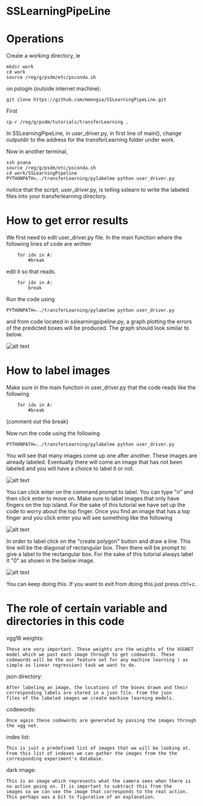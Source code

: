 # SSLearningPipeLine

# Operations


Create a working directory, ie

```
mkdir work
cd work
source /reg/g/psdm/etc/psconda.sh
```
on pslogin (outside internet machine):

```
git clone https://github.com/mmongia/SSLearningPipeLine.git
```
First 


```
cp-r /reg/g/psdm/tutorials/transferLearning .
```

In SSLearningPipeLine, in user_driver.py, in first line of main(), change outputdir to the address for the transferLearning folder under work.


Now in another terminal, 

```
ssh psana
source /reg/g/psdm/etc/psconda.sh
cd work/SSLearningPipeline
PYTHONPATH=../transferLearning/pylabelme python user_driver.py
```

notice that the script, user_driver.py, is telling sslearn to write the labeled files into your transferlearning directory.



# How to get error results

We first need to edit user_driver.py file. In the main function where the following lines of code are written 
```
    for idx in A:
        #break

```
edit it so that reads. 
```
    for idx in A:
        break
```

Run the code using
```
PYTHONPATH=../transferLearning/pylabelme python user_driver.py
```
and from code located in sslearningpipeline.py, a graph plotting the errors of the predicted boxes will be produced.
The graph should look similar to  below.



![alt text](https://github.com/mmongia/SSLearningPipeLine/blob/master/ErrorFromTransferLearning.JPG)





# How to label images
Make sure in the main function in user_driver.py that the code reads like the following


```
    for idx in A:
        #break
```

(comment out the break)

Now run the code using the following 

```
PYTHONPATH=../transferLearning/pylabelme python user_driver.py
```
You will see that many images come up one after another. These images are already labeled. Eventually there will come an image that has not been labeled and you will have a choice to label it or not.

![alt text](https://github.com/mmongia/SSLearningPipeLine/blob/master/Comment1.JPG)

You can click enter on the command prompt to label. You can type "n" and then click enter to move on. Make sure to label images that only have fingers on the top island. For the sake of this tutorial we have set up the code to worry about the top finger. Once you find an image that has a top finger and you click enter you will see something like the following 


![alt text](https://github.com/mmongia/SSLearningPipeLine/blob/master/Comment2.JPG)

In order to label click on the "create polygon" button and draw a line. This line will be the diagonal of rectangular box. Then there will be prompt to give a label to the rectangular box. For the sake of this tutorial always label it "0" as shown in the below image.


![alt text](https://github.com/mmongia/SSLearningPipeLine/blob/master/comment3.JPG)


You can keep doing this. If you want to exit from doing this just press ctrl+c.

# The role of certain variable and directories in this code


  vgg16 weights:
  
    These are very important. These weights are the weights of the VGGNET model which we past each image through to get codewords. These     codewords will be the our feature set for any machine learning ( as simple as linear regression) task we want to do.
  
  json directory:
    
    After labeling an image, the locations of the boxes drawn and their corresponding labels are stored in a json file. From the json       files of the labeled images we create machine learning models.
    
  codewords:
    
    Once again these codewords are generated by passing the images through the vgg net. 
  index list:
  
    This is just a predefined list of images that we will be looking at. From this list of indexes we can gather the images from the the     corresponding experiment's database.
  dark image:
    
    This is an image which represents what the camera sees when there is no action going on. It is important to subtract this from the       images so we can see the image that corresponds to the real action. This perhaps was a bit to figurative of an explanation.
